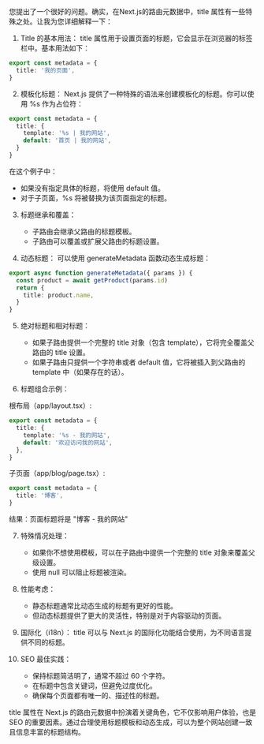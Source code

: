 您提出了一个很好的问题。确实，在Next.js的路由元数据中，title 属性有一些特殊之处。让我为您详细解释一下：

1. Title 的基本用法：
   title 属性用于设置页面的标题，它会显示在浏览器的标签栏中。基本用法如下：

```typescript
export const metadata = {
  title: '我的页面',
}
```

2. 模板化标题：
   Next.js 提供了一种特殊的语法来创建模板化的标题。你可以使用 %s 作为占位符：

```typescript
export const metadata = {
  title: {
    template: '%s | 我的网站',
    default: '首页 | 我的网站',
  }
}
```

在这个例子中：
- 如果没有指定具体的标题，将使用 default 值。
- 对于子页面，%s 将被替换为该页面指定的标题。

3. 标题继承和覆盖：
   - 子路由会继承父路由的标题模板。
   - 子路由可以覆盖或扩展父路由的标题设置。

4. 动态标题：
   可以使用 generateMetadata 函数动态生成标题：

```typescript
export async function generateMetadata({ params }) {
  const product = await getProduct(params.id)
  return {
    title: product.name,
  }
}
```

5. 绝对标题和相对标题：
   - 如果子路由提供一个完整的 title 对象（包含 template），它将完全覆盖父路由的 title 设置。
   - 如果子路由只提供一个字符串或者 default 值，它将被插入到父路由的 template 中（如果存在的话）。

6. 标题组合示例：

根布局（app/layout.tsx）:
```typescript
export const metadata = {
  title: {
    template: '%s - 我的网站',
    default: '欢迎访问我的网站',
  },
}
```

子页面（app/blog/page.tsx）:
```typescript
export const metadata = {
  title: '博客',
}
```

结果：页面标题将是 "博客 - 我的网站"

7. 特殊情况处理：
   - 如果你不想使用模板，可以在子路由中提供一个完整的 title 对象来覆盖父级设置。
   - 使用 null 可以阻止标题被渲染。

8. 性能考虑：
   - 静态标题通常比动态生成的标题有更好的性能。
   - 但动态标题提供了更大的灵活性，特别是对于内容驱动的页面。

9. 国际化（i18n）：
   title 可以与 Next.js 的国际化功能结合使用，为不同语言提供不同的标题。

10. SEO 最佳实践：
    - 保持标题简洁明了，通常不超过 60 个字符。
    - 在标题中包含关键词，但避免过度优化。
    - 确保每个页面都有唯一的、描述性的标题。

title 属性在 Next.js 的路由元数据中扮演着关键角色，它不仅影响用户体验，也是 SEO 的重要因素。通过合理使用标题模板和动态生成，可以为整个网站创建一致且信息丰富的标题结构。
